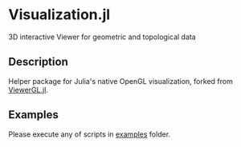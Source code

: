 # Visualization.jl

3D interactive Viewer for geometric and topological data

## Description

Helper package for Julia's native OpenGL visualization, forked from [ViewerGL.jl](https://github.com/cvdlab/ViewerGL.jl).

## Examples

Please execute any of scripts in [examples](./examples) folder.

